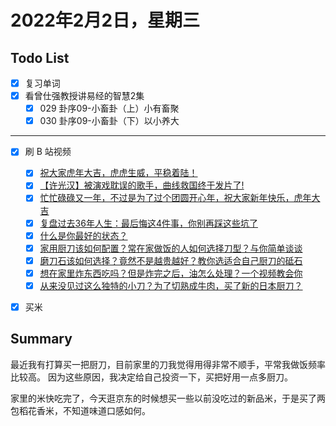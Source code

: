 # 2022年2月2日，星期三
## Todo List

- [x] 复习单词
- [x] 看曾仕强教授讲易经的智慧2集
  - [x] 029 卦序09-小畜卦（上）小有畜聚
  - [x] 030 卦序09-小畜卦（下）以小养大
--------
- [x] 刷 B 站视频
  - [x] [祝大家虎年大吉，虎虎生威，平稳着陆！](https://b23.tv/dS3n7vH)
  - [x] [【许光汉】被演戏耽误的歌手，曲线救国终于发片了!](https://b23.tv/PpwHmia)
  - [x] [忙忙碌碌又一年，不过是为了过个团圆开心年，祝大家新年快乐，虎年大吉](https://b23.tv/Rsll0Kv)
  - [x] [复盘过去36年人生：最后悔这4件事，你别再踩这些坑了](https://b23.tv/Vi5ehx5)
  - [x] [什么是你最好的状态？](https://b23.tv/cKkhIoj)
  - [x] [家用厨刀该如何配置？常在家做饭的人如何选择刀型？与你简单谈谈](https://b23.tv/1I9pjKz)
  - [x] [磨刀石该如何选择？竟然不是越贵越好？教你选适合自己厨刀的砥石](https://b23.tv/vKO7dPo)
  - [x] [想在家里炸东西吃吗？但是炸完之后，油怎么处理？一个视频教会你](https://b23.tv/WZgHmlk)
  - [x] [从来没见过这么独特的小刀？为了切熟成牛肉，买了新的日本厨刀？](https://b23.tv/9Gt8dbr)
- [x] 买米


## Summary

最近我有打算买一把厨刀，目前家里的刀我觉得用得非常不顺手，平常我做饭频率比较高。
因为这些原因，我决定给自己投资一下，买把好用一点多厨刀。

家里的米快吃完了，今天逛京东的时候想买一些以前没吃过的新品米，于是买了两包稻花香米，不知道味道口感如何。
